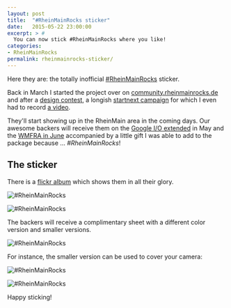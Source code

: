```yaml
---
layout: post
title:  "#RheinMainRocks sticker"
date:   2015-05-22 23:00:00
excerpt: > #
  You can now stick #RheinMainRocks where you like!
categories:
- RheinMainRocks
permalink: rheinmainrocks-sticker/
---
```


Here they are: the totally inofficial [#RheinMainRocks](https://twitter.com/search?q=%23RheinMainRocks&src=typd&vertical=default&f=tweets) sticker.
 
Back in March I started the project over on 
[community.rheinmainrocks.de](https://community.rheinmainrocks.de/t/rheinmainrocks-sticker/56) and after a 
[design contest](https://community.rheinmainrocks.de/t/rheinmainrocks-sticker-voting/63), 
a longish [startnext campaign](https://www.startnext.com/rheinmainrockssticker) for which I even had to record
[a video](https://www.youtube.com/watch?v=RD4VvA9LVO4). 

They'll start showing up in the RheinMain area in the coming days. Our awesome backers will receive them on 
the [Google I/O extended](https://plus.google.com/u/0/events/cpu25hhie53mnjoksofdnj2h4t8) in May
 and the [WMFRA in June](http://www.wmfra.de/webmontag-frankfurt-71-code-is-poetry-html.html) accompanied
 by a little gift I was able to add to the package because … *#RheinMainRocks*!
 
## The sticker
 
There is a [flickr album](https://www.flickr.com/photos/tacker/sets/72157652735074258) which shows them in all their glory.
 
![#RheinMainRocks](https://farm9.staticflickr.com/8813/17702994819_71a7f14e80_b.jpg)
  
![#RheinMainRocks](https://farm9.staticflickr.com/8844/17889772361_f02b0e78d7_b.jpg)

The backers will receive a complimentary sheet with a different color version and smaller
versions.

![#RheinMainRocks](https://farm9.staticflickr.com/8857/17889782211_d37fa94af4_b.jpg)

For instance, the smaller version can be used to cover your camera:

![#RheinMainRocks](https://farm6.staticflickr.com/5336/17266724224_c560f065fd_b.jpg)

![#RheinMainRocks](https://farm8.staticflickr.com/7780/17268804583_16b2a1900a_b.jpg)

Happy sticking!
